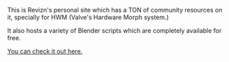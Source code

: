This is Revizn's personal site which has a TON of community resources on it, specially for HWM \(Valve's Hardware Morph system.\)

It also hosts a variety of Blender scripts which are completely available for free.

[You can check it out here.](http://revzin.net/sfm.php)

